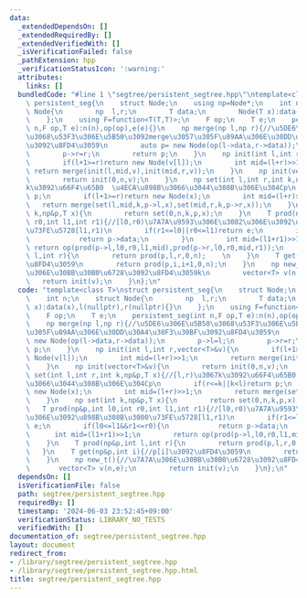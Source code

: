 ```yaml
---
data:
  _extendedDependsOn: []
  _extendedRequiredBy: []
  _extendedVerifiedWith: []
  _isVerificationFailed: false
  _pathExtension: hpp
  _verificationStatusIcon: ':warning:'
  attributes:
    links: []
  bundledCode: "#line 1 \"segtree/persistent_segtree.hpp\"\ntemplate<class T>\nstruct\
    \ persistent_seg{\n    struct Node;\n    using np=Node*;\n    int n;\n    struct\
    \ Node{\n        np  l,r;\n        T data;\n        Node(T x):data(x),l(nullptr),r(nullptr){}\n\
    \    };\n    using F=function<T(T,T)>;\n    F op;\n    T e;\n    persistent_seg(int\
    \ n,F op,T e):n(n),op(op),e(e){}\n    np merge(np l,np r){//\u5DE6\u306E\u5B50\
    \u3068\u53F3\u306E\u5B50\u3092merge\u3057\u305F\u89AA\u306E\u30DD\u30A4\u30F3\u30BF\
    \u3092\u8FD4\u3059\n        auto p= new Node(op(l->data,r->data));\n        p->l=l;\n\
    \        p->r=r;\n        return p;\n    }\n    np init(int l,int r,vector<T>&v){\n\
    \        if(l+1>=r)return new Node(v[l]);\n        int mid=(l+r)>>1;\n       \
    \ return merge(init(l,mid,v),init(mid,r,v));\n    }\n    np init(vector<T>&v){\n\
    \        return init(0,n,v);\n    }\n    np set(int l,int r,int k,np&p,T x){//[l,r)\u3067\
    k\u3092\u66F4\u65B0  \u4ECA\u898B\u3066\u3044\u308B\u306E\u304Cp\n        if(r<=k||k<l)return\
    \ p;\n        if(l+1>=r)return new Node(x);\n        int mid=(l+r)>>1;\n     \
    \   return merge(set(l,mid,k,p->l,x),set(mid,r,k,p->r,x));\n    }\n    np set(int\
    \ k,np&p,T x){\n        return set(0,n,k,p,x);\n    }\n    T prod(np&p,int l0,int\
    \ r0,int l1,int r1){//[l0,r0)\u7A7A\u9593\u306E\u3082\u306E\u3092\u898B\u308B\u3000\
    \u73FE\u5728[l1,r1)\n        if(r1<=l0||r0<=l1)return e;\n        if(l0<=l1&&r1<=r0){\n\
    \            return p->data;\n        }\n        int mid=(l1+r1)>>1;\n       \
    \ return op(prod(p->l,l0,r0,l1,mid),prod(p->r,l0,r0,mid,r1));\n    }\n    T prod(np&p,int\
    \ l,int r){\n        return prod(p,l,r,0,n);    \n    }\n    T get(np&p,int i){//p[i]\u3092\
    \u8FD4\u3059\n        return prod(p,i,i+1,0,n);\n    }\n    np new_t(){//\u7A7A\
    \u306E\u30BB\u30B0\u6728\u3092\u8FD4\u3059k\n        vector<T> v(n,e);\n     \
    \   return init(v);\n    }\n};\n"
  code: "template<class T>\nstruct persistent_seg{\n    struct Node;\n    using np=Node*;\n\
    \    int n;\n    struct Node{\n        np  l,r;\n        T data;\n        Node(T\
    \ x):data(x),l(nullptr),r(nullptr){}\n    };\n    using F=function<T(T,T)>;\n\
    \    F op;\n    T e;\n    persistent_seg(int n,F op,T e):n(n),op(op),e(e){}\n\
    \    np merge(np l,np r){//\u5DE6\u306E\u5B50\u3068\u53F3\u306E\u5B50\u3092merge\u3057\
    \u305F\u89AA\u306E\u30DD\u30A4\u30F3\u30BF\u3092\u8FD4\u3059\n        auto p=\
    \ new Node(op(l->data,r->data));\n        p->l=l;\n        p->r=r;\n        return\
    \ p;\n    }\n    np init(int l,int r,vector<T>&v){\n        if(l+1>=r)return new\
    \ Node(v[l]);\n        int mid=(l+r)>>1;\n        return merge(init(l,mid,v),init(mid,r,v));\n\
    \    }\n    np init(vector<T>&v){\n        return init(0,n,v);\n    }\n    np\
    \ set(int l,int r,int k,np&p,T x){//[l,r)\u3067k\u3092\u66F4\u65B0  \u4ECA\u898B\
    \u3066\u3044\u308B\u306E\u304Cp\n        if(r<=k||k<l)return p;\n        if(l+1>=r)return\
    \ new Node(x);\n        int mid=(l+r)>>1;\n        return merge(set(l,mid,k,p->l,x),set(mid,r,k,p->r,x));\n\
    \    }\n    np set(int k,np&p,T x){\n        return set(0,n,k,p,x);\n    }\n \
    \   T prod(np&p,int l0,int r0,int l1,int r1){//[l0,r0)\u7A7A\u9593\u306E\u3082\
    \u306E\u3092\u898B\u308B\u3000\u73FE\u5728[l1,r1)\n        if(r1<=l0||r0<=l1)return\
    \ e;\n        if(l0<=l1&&r1<=r0){\n            return p->data;\n        }\n  \
    \      int mid=(l1+r1)>>1;\n        return op(prod(p->l,l0,r0,l1,mid),prod(p->r,l0,r0,mid,r1));\n\
    \    }\n    T prod(np&p,int l,int r){\n        return prod(p,l,r,0,n);    \n \
    \   }\n    T get(np&p,int i){//p[i]\u3092\u8FD4\u3059\n        return prod(p,i,i+1,0,n);\n\
    \    }\n    np new_t(){//\u7A7A\u306E\u30BB\u30B0\u6728\u3092\u8FD4\u3059k\n \
    \       vector<T> v(n,e);\n        return init(v);\n    }\n};\n"
  dependsOn: []
  isVerificationFile: false
  path: segtree/persistent_segtree.hpp
  requiredBy: []
  timestamp: '2024-06-03 23:52:45+09:00'
  verificationStatus: LIBRARY_NO_TESTS
  verifiedWith: []
documentation_of: segtree/persistent_segtree.hpp
layout: document
redirect_from:
- /library/segtree/persistent_segtree.hpp
- /library/segtree/persistent_segtree.hpp.html
title: segtree/persistent_segtree.hpp
---
```

